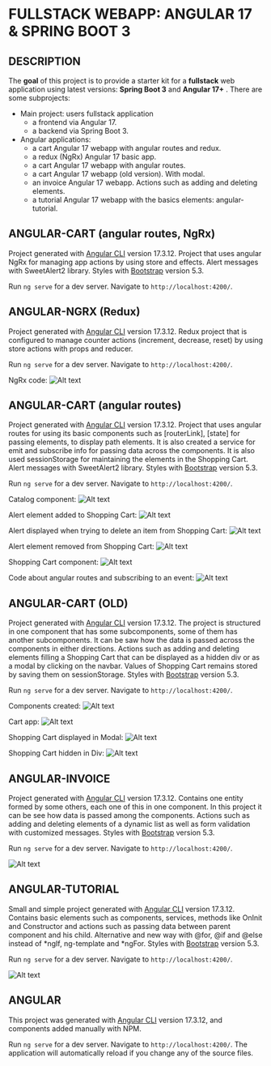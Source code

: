 # FULLSTACK WEBAPP: ANGULAR 17 & SPRING BOOT 3

## DESCRIPTION
The **goal** of this project is to provide a starter kit for a **fullstack** web application using latest versions: **Spring Boot 3** and **Angular 17+** . There are some subprojects:
 * Main project: users fullstack application
	- a frontend via Angular 17.
	- a backend via Spring Boot 3.
 * Angular applications:
	- a cart Angular 17 webapp with angular routes and redux.
	- a redux (NgRx) Angular 17 basic app.
	- a cart Angular 17 webapp with angular routes.
	- a cart Angular 17 webapp (old version). With modal.
	- an invoice Angular 17 webapp. Actions such as adding and deleting elements. 
	- a tutorial Angular 17 webapp with the basics elements: angular-tutorial.

## ANGULAR-CART (angular routes, NgRx)

Project generated with [Angular CLI](https://github.com/angular/angular-cli) version 17.3.12.
Project that uses angular NgRx for managing app actions by using store and effects. Alert messages with SweetAlert2 library. Styles with [Bootstrap](https://getbootstrap.com/docs/5.3/getting-started/introduction/) version 5.3.

Run `ng serve` for a dev server. Navigate to `http://localhost:4200/`.

## ANGULAR-NGRX (Redux)

Project generated with [Angular CLI](https://github.com/angular/angular-cli) version 17.3.12.
Redux project that is configured to manage counter actions (increment, decrease, reset) by using store actions with props and reducer.

Run `ng serve` for a dev server. Navigate to `http://localhost:4200/`.

NgRx code:
![Alt text](readme-screenshots/angular-ngrx-01.PNG?raw=true "Cart_old Angular 17 Components")

## ANGULAR-CART (angular routes)

Project generated with [Angular CLI](https://github.com/angular/angular-cli) version 17.3.12.
Project that uses angular routes for using its basic components such as [routerLink], [state] for passing elements, <router-outlet> to display path elements. It is also created a service for emit and subscribe info for passing data across the components. It is also used sessionStorage for maintaining the elements in the Shopping Cart. Alert messages with SweetAlert2 library. Styles with [Bootstrap](https://getbootstrap.com/docs/5.3/getting-started/introduction/) version 5.3.

Run `ng serve` for a dev server. Navigate to `http://localhost:4200/`.

Catalog component:
![Alt text](readme-screenshots/angular-cart-route-01.PNG?raw=true "Cart_old Angular 17 Components")

Alert element added to Shopping Cart:
![Alt text](readme-screenshots/angular-cart-route-02.PNG?raw=true "Cart_old Angular 17")

Alert displayed when trying to delete an item from Shopping Cart:
![Alt text](readme-screenshots/angular-cart-route-03.PNG?raw=true "Cart_old Angular 17 Shopping Cart Modal")

Alert element removed from Shopping Cart:
![Alt text](readme-screenshots/angular-cart-route-04.PNG?raw=true "Cart_old Angular 17 Shopping Cart hidden Div")

Shopping Cart component:
![Alt text](readme-screenshots/angular-cart-route-05.PNG?raw=true "Cart_old Angular 17 Shopping Cart hidden Div")

Code about angular routes and subscribing to an event:
![Alt text](readme-screenshots/angular-cart-route-06.PNG?raw=true "Cart_old Angular 17 Shopping Cart hidden Div")

## ANGULAR-CART (OLD)

Project generated with [Angular CLI](https://github.com/angular/angular-cli) version 17.3.12.
The project is structured in one component that has some subcomponents, some of them has another subcomponents. It can be saw how the data is passed across the components in either directions. Actions such as adding and deleting elements filling a Shopping Cart that can be displayed as a hidden div or as a modal by clicking on the navbar. Values of Shopping Cart remains stored by saving them on sessionStorage. Styles with [Bootstrap](https://getbootstrap.com/docs/5.3/getting-started/introduction/) version 5.3.

Run `ng serve` for a dev server. Navigate to `http://localhost:4200/`.

Components created:
![Alt text](readme-screenshots/angular-cart-old-04.PNG?raw=true "Cart_old Angular 17 Components")

Cart app:
![Alt text](readme-screenshots/angular-cart-old-01.PNG?raw=true "Cart_old Angular 17")

Shopping Cart displayed in Modal:
![Alt text](readme-screenshots/angular-cart-old-02.PNG?raw=true "Cart_old Angular 17 Shopping Cart Modal")

Shopping Cart hidden in Div:
![Alt text](readme-screenshots/angular-cart-old-03.PNG?raw=true "Cart_old Angular 17 Shopping Cart hidden Div")

## ANGULAR-INVOICE

Project generated with [Angular CLI](https://github.com/angular/angular-cli) version 17.3.12.
Contains one entity formed by some others, each one of this in one component. In this project it can be see how data is passed among the components. Actions such as adding and deleting elements of a dynamic list as well as form validation with customized messages. Styles with [Bootstrap](https://getbootstrap.com/docs/5.3/getting-started/introduction/) version 5.3.

Run `ng serve` for a dev server. Navigate to `http://localhost:4200/`.

![Alt text](readme-screenshots/angular-invoice-01.PNG?raw=true "Invoice Angular 17")

## ANGULAR-TUTORIAL

Small and simple project generated with [Angular CLI](https://github.com/angular/angular-cli) version 17.3.12.
Contains basic elements such as components, services, methods like OnInit and Constructor and actions such as passing data between parent component and his child. Alternative and new way with @for, @if and @else instead of *ngIf, ng-template and *ngFor. Styles with [Bootstrap](https://getbootstrap.com/docs/5.3/getting-started/introduction/) version 5.3.

Run `ng serve` for a dev server. Navigate to `http://localhost:4200/`.

![Alt text](readme-screenshots/angular-tutorial-01.PNG?raw=true "Angular 17 Tutorial")

## ANGULAR

This project was generated with [Angular CLI](https://github.com/angular/angular-cli) version 17.3.12, and components added manually with NPM.

Run `ng serve` for a dev server. Navigate to `http://localhost:4200/`. The application will automatically reload if you change any of the source files.
